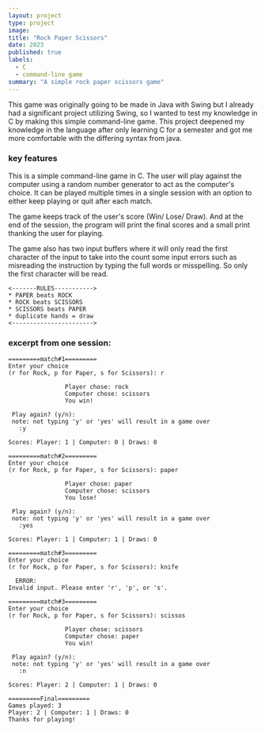 ```yaml
---
layout: project
type: project
image: 
title: "Rock Paper Scissors"
date: 2023
published: true
labels:
  - C
  - command-line game
summary: "A simple rock paper scissors game"
---
```



This game was originally going to be made in Java with Swing but I already had a significant project utilizing Swing, so I wanted to test my knowledge in C by making this simple command-line game. This project deepened my knowledge in the language after only learning C for a semester and got me more comfortable with the differing syntax from java.

### key features
This is a simple command-line game in C. 
The user will play against the computer using a random number generator to act as the computer's choice. 
It can be played multiple times in a single session with an option to either keep playing or quit after each match.

The game keeps track of the user's score (Win/ Lose/ Draw).
And at the end of the session, the program will print the final scores and a small print thanking the user for playing.

The game also has two input buffers where it will only read the first character of the input to take into the count some input errors such as misreading the instruction by typing the full words or misspelling.
So only the first character will be read. 

```
<-------RULES----------->
* PAPER beats ROCK
* ROCK beats SCISSORS 
* SCISSORS beats PAPER
* duplicate hands = draw
<----------------------->
```
### excerpt from one session:
```
=========match#1=========
Enter your choice 
(r for Rock, p for Paper, s for Scissors): r

                Player chose: rock
                Computer chose: scissors
                You win!

 Play again? (y/n): 
 note: not typing 'y' or 'yes' will result in a game over
   :y

Scores: Player: 1 | Computer: 0 | Draws: 0

=========match#2=========
Enter your choice 
(r for Rock, p for Paper, s for Scissors): paper

                Player chose: paper
                Computer chose: scissors
                You lose!

 Play again? (y/n): 
 note: not typing 'y' or 'yes' will result in a game over
   :yes

Scores: Player: 1 | Computer: 1 | Draws: 0

=========match#3=========
Enter your choice 
(r for Rock, p for Paper, s for Scissors): knife

  ERROR:
Invalid input. Please enter 'r', 'p', or 's'.

=========match#3=========
Enter your choice 
(r for Rock, p for Paper, s for Scissors): scissos 

                Player chose: scissors
                Computer chose: paper
                You win!

 Play again? (y/n): 
 note: not typing 'y' or 'yes' will result in a game over
   :n

Scores: Player: 2 | Computer: 1 | Draws: 0

=========Final=========
Games played: 3
Player: 2 | Computer: 1 | Draws: 0
Thanks for playing!
```
